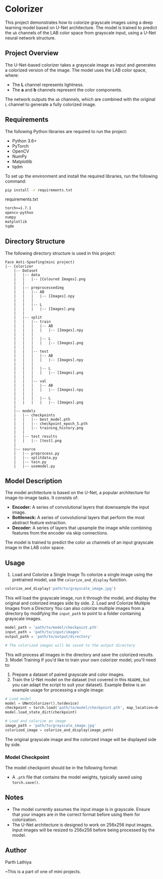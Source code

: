 # Colorizer

This project demonstrates how to colorize grayscale images using a deep learning model based on U-Net architecture. The model is trained to predict the `ab` channels of the LAB color space from grayscale input, using a U-Net neural network structure.

## Project Overview
The U-Net-based colorizer takes a grayscale image as input and generates a colorized version of the image. The model uses the LAB color space, where:
- The **L** channel represents lightness.
- The **a** and **b** channels represent the color components.

The network outputs the `ab` channels, which are combined with the original `L` channel to generate a fully colorized image.
## Requirements
The following Python libraries are required to run the project:

- Python 3.6+
- PyTorch
- OpenCV
- NumPy
- Matplotlib
- tqdm

To set up the environment and install the required libraries, run the following command:
```bash
pip install -r requirements.txt
```

requirements.txt
```txt
torch>=1.7.1
opencv-python
numpy
matplotlib
tqdm
```

## Directory Structure
The following directory structure is used in this project:

```
Face Anti-Spoofing(mini project)
|-- Colorizer
    |-- Dataset
    |   |-- data
    |   |   |-- [Coloured Images].png
    |   |
    |   |-- preprocessedimg
    |   |   |-- AB
    |   |   |   |-- [Images].npy
    |   |   |
    |   |   |-- L
    |   |   |   |-- [Images].png
    |   |
    |   |-- split
    |   |   |-- train
    |   |   |   |-- AB
    |   |   |   |   |-- [Images].npy
    |   |   |
    |   |   |   |-- L
    |   |   |   |   |-- [Images].png
    |   |   |
    |   |   |-- test
    |   |   |   |-- AB
    |   |   |   |   |-- [Images].npy
    |   |   |
    |   |   |   |-- L
    |   |   |   |   |-- [Images].png
    |   |   |
    |   |   |-- val
    |   |   |   |-- AB
    |   |   |   |   |-- [Images].npy
    |   |   |
    |   |   |   |-- L
    |   |   |   |   |-- [Images].png
    |
    |-- models
    |   |-- checkpoints
    |   |   |-- best_model.pth
    |   |   |-- checkpoint_epoch_5.pth
    |   |   |-- training_history.png
    |   |
    |   |-- test results
    |   |   |-- [test].png
    |
    |-- source
    |   |-- preprocess.py
    |   |-- splitdata.py
    |   |-- tain.py
    |   |-- usemodel.py
```

## Model Description
The model architecture is based on the U-Net, a popular architecture for image-to-image tasks. It consists of:

- **Encoder:** A series of convolutional layers that downsample the input image.
- **Bottleneck:** A series of convolutional layers that perform the most abstract feature extraction.
- **Decoder:** A series of layers that upsample the image while combining features from the encoder via skip connections.

The model is trained to predict the color `ab` channels of an input grayscale image in the LAB color space.

## Usage
1. Load and Colorize a Single Image
To colorize a single image using the pretrained model, use the `colorize_and_display` function.

```python
colorize_and_display('path/to/grayscale_image.jpg')
```

This will load the grayscale image, run it through the model, and display the original and colorized images side by side.
2. Load and Colorize Multiple Images from a Directory
You can also colorize multiple images from a directory by modifying the `input_path` to point to a folder containing grayscale images.

```python
model_path = 'path/to/model/checkpoint.pth'
input_path = 'path/to/input/images'
output_path = 'path/to/output/directory'

# The colorized images will be saved to the output directory
```

This will process all images in the directory and save the colorized results.
3. Model Training
If you'd like to train your own colorizer model, you'll need to:
1. Prepare a dataset of paired grayscale and color images.
2. Train the U-Net model on the dataset (not covered in this `README`, but you can adapt the script to suit your dataset).
Example
Below is an example usage for processing a single image:

```python
# Load model
model = UNetColorizer().to(device)
checkpoint = torch.load('path/to/model/checkpoint.pth', map_location=device)
model.load_state_dict(checkpoint)

# Load and colorize an image
image_path = 'path/to/grayscale_image.jpg'
colorized_image = colorize_and_display(image_path)
```

The original grayscale image and the colorized image will be displayed side by side.
### Model Checkpoint
The model checkpoint should be in the following format:

- A `.pth` file that contains the model weights, typically saved using `torch.save()`.

## Notes
- The model currently assumes the input image is in grayscale. Ensure that your images are in the correct format before using them for colorization.
- The U-Net architecture is designed to work on 256x256 input images. Input images will be resized to 256x256 before being processed by the model.

## Author
Parth Lathiya

~This is a part of one of mini projects.
